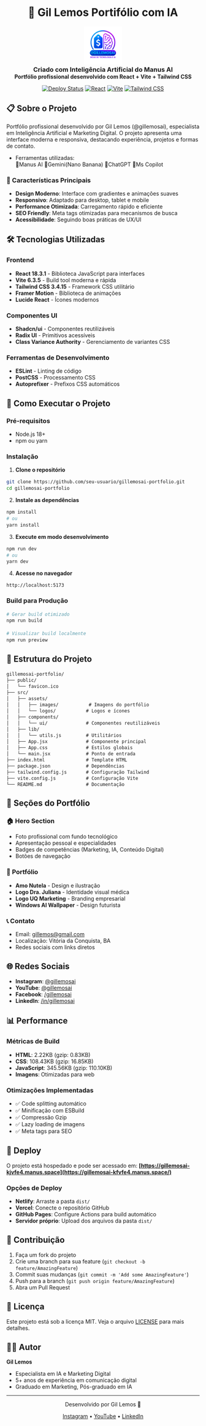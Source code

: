 <div align="center">
 <h1>🚀 Gil Lemos Portifólio com IA</h1>
</div>

<div align="center">
  <img src="src/assets/logocheiatransp.png" alt="Gil Lemos Logo" width="100" height="100">
</div>

<div align="center">
  <h3 style="margin: 0;">Criado com Inteligência Artificial do Manus AI</h3> 
  <h4 style="margin: 0;">Portfólio profissional desenvolvido com React + Vite + Tailwind CSS</h4>
        
      
  [![Deploy Status](https://img.shields.io/badge/Deploy-Live-brightgreen)](https://gillemosai-kjvfe4.manus.space)
  [![React](https://img.shields.io/badge/React-18.3.1-blue)](https://reactjs.org/)
  [![Vite](https://img.shields.io/badge/Vite-6.3.5-purple)](https://vitejs.dev/)
  [![Tailwind CSS](https://img.shields.io/badge/Tailwind-3.4.15-cyan)](https://tailwindcss.com/)
</div>

## 📋 Sobre o Projeto

Portfólio profissional desenvolvido por Gil Lemos (@gillemosai), especialista em Inteligência Artificial e Marketing Digital. 
O projeto apresenta uma interface moderna e responsiva, destacando experiência, projetos e formas de contato.
- Ferramentas utilizadas:  
  💠Manus AI
  💠Gemini(Nano Banana)
  💠ChatGPT
  💠Ms Copilot
  

### 🎯 Características Principais

- **Design Moderno**: Interface com gradientes e animações suaves
- **Responsivo**: Adaptado para desktop, tablet e mobile
- **Performance Otimizada**: Carregamento rápido e eficiente
- **SEO Friendly**: Meta tags otimizadas para mecanismos de busca
- **Acessibilidade**: Seguindo boas práticas de UX/UI

## 🛠️ Tecnologias Utilizadas

### Frontend
- **React 18.3.1** - Biblioteca JavaScript para interfaces
- **Vite 6.3.5** - Build tool moderna e rápida
- **Tailwind CSS 3.4.15** - Framework CSS utilitário
- **Framer Motion** - Biblioteca de animações
- **Lucide React** - Ícones modernos

### Componentes UI
- **Shadcn/ui** - Componentes reutilizáveis
- **Radix UI** - Primitivos acessíveis
- **Class Variance Authority** - Gerenciamento de variantes CSS

### Ferramentas de Desenvolvimento
- **ESLint** - Linting de código
- **PostCSS** - Processamento CSS
- **Autoprefixer** - Prefixos CSS automáticos

## 🚀 Como Executar o Projeto

### Pré-requisitos
- Node.js 18+ 
- npm ou yarn

### Instalação

1. **Clone o repositório**
```bash
git clone https://github.com/seu-usuario/gillemosai-portfolio.git
cd gillemosai-portfolio
```

2. **Instale as dependências**
```bash
npm install
# ou
yarn install
```

3. **Execute em modo desenvolvimento**
```bash
npm run dev
# ou
yarn dev
```

4. **Acesse no navegador**
```
http://localhost:5173
```

### Build para Produção

```bash
# Gerar build otimizado
npm run build

# Visualizar build localmente
npm run preview
```

## 📁 Estrutura do Projeto

```
gillemosai-portfolio/
├── public/
│   └── favicon.ico
├── src/
│   ├── assets/
│   │   ├── images/           # Imagens do portfólio
│   │   └── logos/           # Logos e ícones
│   ├── components/
│   │   └── ui/              # Componentes reutilizáveis
│   ├── lib/
│   │   └── utils.js         # Utilitários
│   ├── App.jsx              # Componente principal
│   ├── App.css              # Estilos globais
│   └── main.jsx             # Ponto de entrada
├── index.html               # Template HTML
├── package.json             # Dependências
├── tailwind.config.js       # Configuração Tailwind
├── vite.config.js           # Configuração Vite
└── README.md                # Documentação
```

## 🎨 Seções do Portfólio

### 🏠 Hero Section
- Foto profissional com fundo tecnológico
- Apresentação pessoal e especialidades
- Badges de competências (Marketing, IA, Conteúdo Digital)
- Botões de navegação

### 💼 Portfólio
- **Amo Nutela** - Design e ilustração
- **Logo Dra. Juliana** - Identidade visual médica
- **Logo UQ Marketing** - Branding empresarial
- **Windows AI Wallpaper** - Design futurista

### 📞 Contato
- Email: gillemos@gmail.com
- Localização: Vitória da Conquista, BA
- Redes sociais com links diretos

## 🌐 Redes Sociais

- **Instagram**: [@gillemosai](https://www.instagram.com/gillemosai)
- **YouTube**: [@gillemosai](https://www.youtube.com/@gillemosai)
- **Facebook**: [/gillemosai](https://www.facebook.com/gillemosai)
- **LinkedIn**: [/in/gillemosai](https://www.linkedin.com/in/gillemosai)

## 📊 Performance

### Métricas de Build
- **HTML**: 2.22KB (gzip: 0.83KB)
- **CSS**: 108.43KB (gzip: 16.85KB)
- **JavaScript**: 345.56KB (gzip: 110.10KB)
- **Imagens**: Otimizadas para web

### Otimizações Implementadas
- ✅ Code splitting automático
- ✅ Minificação com ESBuild
- ✅ Compressão Gzip
- ✅ Lazy loading de imagens
- ✅ Meta tags para SEO

## 🚀 Deploy

O projeto está hospedado e pode ser acessado em:
**[https://gillemosai-kjvfe4.manus.space](https://gillemosai-kfvfe4.manus.space/)**

### Opções de Deploy
- **Netlify**: Arraste a pasta `dist/`
- **Vercel**: Conecte o repositório GitHub
- **GitHub Pages**: Configure Actions para build automático
- **Servidor próprio**: Upload dos arquivos da pasta `dist/`

## 🤝 Contribuição

1. Faça um fork do projeto
2. Crie uma branch para sua feature (`git checkout -b feature/AmazingFeature`)
3. Commit suas mudanças (`git commit -m 'Add some AmazingFeature'`)
4. Push para a branch (`git push origin feature/AmazingFeature`)
5. Abra um Pull Request

## 📝 Licença

Este projeto está sob a licença MIT. Veja o arquivo [LICENSE](LICENSE) para mais detalhes.

## 👨‍💻 Autor

**Gil Lemos**
- Especialista em IA e Marketing Digital
- 5+ anos de experiência em comunicação digital
- Graduado em Marketing, Pós-graduado em IA

---

<div align="center">
  <p>Desenvolvido por Gil Lemos 🎯</p>
  <p>
    <a href="https://www.instagram.com/gillemosai">Instagram</a> •
    <a href="https://www.youtube.com/@gillemosai">YouTube</a> •
    <a href="https://www.linkedin.com/in/gillemosai">LinkedIn</a>
  </p>
</div>
